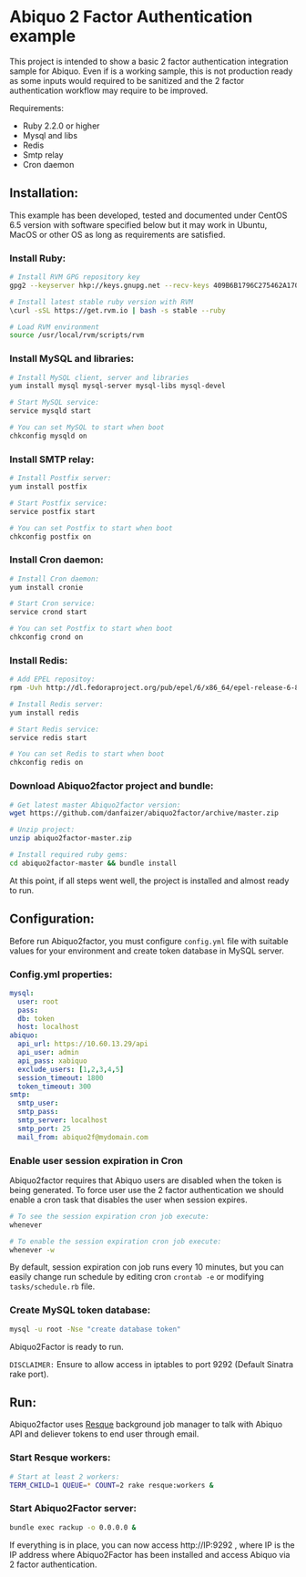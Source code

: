 # Abiquo 2 Factor Authentication example

This project is intended to show a basic 2 factor authentication integration sample for Abiquo. Even if is a working sample, this is not production ready as some inputs would required to be sanitized and the 2 factor authentication workflow may require to be improved.

Requirements:

 * Ruby 2.2.0 or higher
 * Mysql and libs
 * Redis
 * Smtp relay
 * Cron daemon

## Installation:

This example has been developed, tested and documented under CentOS 6.5 version with software specified below but it may work in Ubuntu, MacOS or other OS as long as requirements are satisfied.

### Install Ruby:
```bash
# Install RVM GPG repository key
gpg2 --keyserver hkp://keys.gnupg.net --recv-keys 409B6B1796C275462A1703113804BB82D39DC0E3

# Install latest stable ruby version with RVM
\curl -sSL https://get.rvm.io | bash -s stable --ruby

# Load RVM environment
source /usr/local/rvm/scripts/rvm

```

### Install MySQL and libraries:
```bash
# Install MySQL client, server and libraries
yum install mysql mysql-server mysql-libs mysql-devel

# Start MySQL service:
service mysqld start

# You can set MySQL to start when boot
chkconfig mysqld on
```
### Install SMTP relay:
```bash
# Install Postfix server:
yum install postfix

# Start Postfix service:
service postfix start

# You can set Postfix to start when boot
chkconfig postfix on
```
### Install Cron daemon:
```bash
# Install Cron daemon:
yum install cronie

# Start Cron service:
service crond start

# You can set Postfix to start when boot
chkconfig crond on
```

### Install Redis:
```bash
# Add EPEL repositoy:
rpm -Uvh http://dl.fedoraproject.org/pub/epel/6/x86_64/epel-release-6-8.noarch.rpm

# Install Redis server:
yum install redis

# Start Redis service:
service redis start

# You can set Redis to start when boot
chkconfig redis on
```

### Download Abiquo2factor project and bundle:
```bash
# Get latest master Abiquo2factor version:
wget https://github.com/danfaizer/abiquo2factor/archive/master.zip

# Unzip project:
unzip abiquo2factor-master.zip

# Install required ruby gems:
cd abiquo2factor-master && bundle install
```

At this point, if all steps went well, the project is installed and almost ready to run.

## Configuration:
Before run Abiquo2factor, you must configure <code>config.yml</code> file with suitable values for your environment and create token database in MySQL server.

### Config.yml properties:
```yaml
mysql:
  user: root
  pass:
  db: token
  host: localhost
abiquo:
  api_url: https://10.60.13.29/api
  api_user: admin
  api_pass: xabiquo
  exclude_users: [1,2,3,4,5]
  session_timeout: 1800
  token_timeout: 300
smtp:
  smtp_user:
  smtp_pass:
  smtp_server: localhost
  smtp_port: 25
  mail_from: abiquo2f@mydomain.com
```
### Enable user session expiration in Cron
Abiquo2factor requires that Abiquo users are disabled when the token is being generated. To  force user use the 2 factor authentication we should enable a cron task that disables the user when session expires.

```bash
# To see the session expiration cron job execute:
whenever

# To enable the session expiration cron job execute:
whenever -w
```

By default, session expiration con job runs every 10 minutes, but you can easily change run schedule by editing cron <code>crontab -e</code> or modifying <code>tasks/schedule.rb</code> file.

### Create MySQL token database:
```bash
mysql -u root -Nse "create database token"
```

Abiquo2Factor is ready to run.

<code>DISCLAIMER:</code> Ensure to allow access in iptables to port 9292 (Default Sinatra rake port).

## Run:
Abiquo2factor uses [Resque](https://github.com/resque/resque) background job manager to talk with Abiquo API and deliever tokens to end user through email.

### Start Resque workers:
```bash
# Start at least 2 workers:
TERM_CHILD=1 QUEUE=* COUNT=2 rake resque:workers &
```

### Start Abiquo2Factor server:
```bash
bundle exec rackup -o 0.0.0.0 &
```

If everything is in place, you can now access http://IP:9292 , where IP is the IP address where Abiquo2Factor has been installed and access Abiquo via 2 factor authentication.
